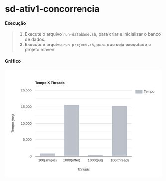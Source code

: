 # sd-ativ1-concorrencia

#### Execução
 > 1. Execute o arquivo `run-database.sh`, para criar e inicializar o banco de dados.
 > 2. Execute o arquivo `run-project.sh`, para que seja executado o projeto maven.

 #### Gráfico
 ![Image of Yaktocat](bar-graph.png)